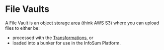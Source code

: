 # File Vaults

A File Vault is an [object storage area](https://en.wikipedia.org/wiki/Object_storage) (think AWS S3) where you can upload files to either be:
- processed with the [Transformations](/docs/transform/), or
- loaded into a bunker for use in the InfoSum Platform.